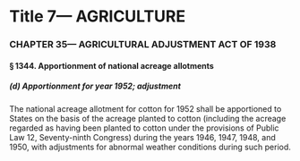 
# Title 7— AGRICULTURE
### CHAPTER 35— AGRICULTURAL ADJUSTMENT ACT OF 1938
#### § 1344. Apportionment of national acreage allotments
##### (d) Apportionment for year 1952; adjustment

The national acreage allotment for cotton for 1952 shall be apportioned to States on the basis of the acreage planted to cotton (including the acreage regarded as having been planted to cotton under the provisions of Public Law 12, Seventy-ninth Congress) during the years 1946, 1947, 1948, and 1950, with adjustments for abnormal weather conditions during such period.
